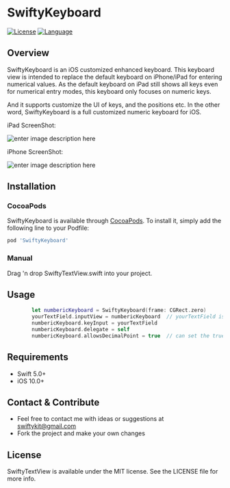 # SwiftyKeyboard

[![License](https://img.shields.io/:license-mit-blue.svg)](https://doge.mit-license.org)
[![Language](https://img.shields.io/badge/language-swift-orange.svg?style=flat)](https://developer.apple.com/swift)

## Overview

SwiftyKeyboard is an iOS customized enhanced keyboard. This keyboard view is intended to replace the default keyboard on iPhone/iPad for entering numerical values. As the default keyboard on iPad still shows all keys even for numerical entry modes, this keyboard only focuses on numeric keys.

And it supports customize the UI of keys, and the positions etc. In the other word, SwiftyKeyboard is a full customized numeric keyboard for iOS.



iPad ScreenShot:

![enter image description here](https://github.com/SwiftyKit/SwiftyKeyboard/raw/master/Images/shot1.gif)



iPhone ScreenShot:

![enter image description here](https://github.com/SwiftyKit/SwiftyKeyboard/raw/master/Images/shot2.gif)

 
## Installation
 
### CocoaPods 

SwiftyKeyboard is available through [CocoaPods](http://cocoapods.org). To install
it, simply add the following line to your Podfile:

```ruby
pod 'SwiftyKeyboard'
```

### Manual

Drag 'n drop SwiftyTextView.swift into your project.
 

## Usage 

 
```swift
        let numbericKeyboard = SwiftyKeyboard(frame: CGRect.zero)
        yourTextField.inputView = numbericKeyboard  // yourTextField is the pre defined textField
        numbericKeyboard.keyInput = yourTextField
        numbericKeyboard.delegate = self
        numbericKeyboard.allowsDecimalPoint = true  // can set the true of false
```

## Requirements
- Swift 5.0+
- iOS 10.0+

## Contact & Contribute

 - Feel free to contact me with ideas or suggestions at swiftykit@gmail.com
 - Fork the project and make your own changes

 
## License

SwiftyTextView is available under the MIT license. See the LICENSE file for more info.
